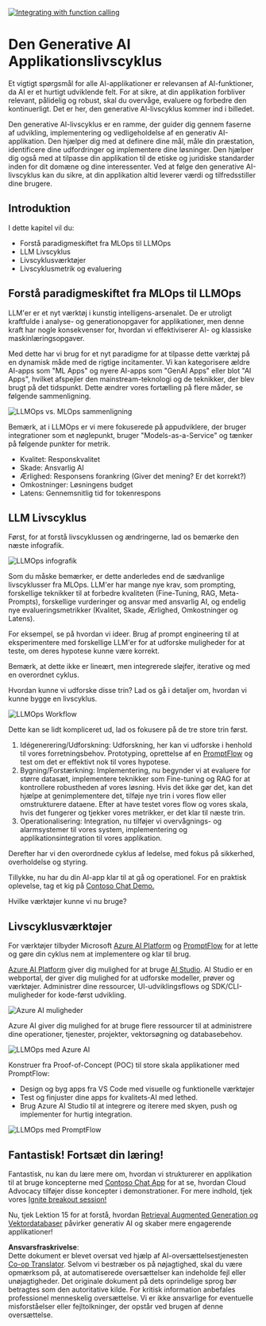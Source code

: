 <!--
CO_OP_TRANSLATOR_METADATA:
{
  "original_hash": "27a5347a5022d5ef0a72ab029b03526a",
  "translation_date": "2025-05-19T23:29:08+00:00",
  "source_file": "14-the-generative-ai-application-lifecycle/README.md",
  "language_code": "da"
}
-->
[![Integrating with function calling](../../../translated_images/14-lesson-banner.0b85d0b37979269e80a18bb1e758e1ccca0a2195b426a0af666c8ad14aee60b0.da.png)](https://aka.ms/gen-ai-lesson14-gh?WT.mc_id=academic-105485-koreyst)

# Den Generative AI Applikationslivscyklus

Et vigtigt spørgsmål for alle AI-applikationer er relevansen af AI-funktioner, da AI er et hurtigt udviklende felt. For at sikre, at din applikation forbliver relevant, pålidelig og robust, skal du overvåge, evaluere og forbedre den kontinuerligt. Det er her, den generative AI-livscyklus kommer ind i billedet.

Den generative AI-livscyklus er en ramme, der guider dig gennem faserne af udvikling, implementering og vedligeholdelse af en generativ AI-applikation. Den hjælper dig med at definere dine mål, måle din præstation, identificere dine udfordringer og implementere dine løsninger. Den hjælper dig også med at tilpasse din applikation til de etiske og juridiske standarder inden for dit domæne og dine interessenter. Ved at følge den generative AI-livscyklus kan du sikre, at din applikation altid leverer værdi og tilfredsstiller dine brugere.

## Introduktion

I dette kapitel vil du:

- Forstå paradigmeskiftet fra MLOps til LLMOps
- LLM Livscyklus
- Livscyklusværktøjer
- Livscyklusmetrik og evaluering

## Forstå paradigmeskiftet fra MLOps til LLMOps

LLM'er er et nyt værktøj i kunstig intelligens-arsenalet. De er utroligt kraftfulde i analyse- og generationopgaver for applikationer, men denne kraft har nogle konsekvenser for, hvordan vi effektiviserer AI- og klassiske maskinlæringsopgaver.

Med dette har vi brug for et nyt paradigme for at tilpasse dette værktøj på en dynamisk måde med de rigtige incitamenter. Vi kan kategorisere ældre AI-apps som "ML Apps" og nyere AI-apps som "GenAI Apps" eller blot "AI Apps", hvilket afspejler den mainstream-teknologi og de teknikker, der blev brugt på det tidspunkt. Dette ændrer vores fortælling på flere måder, se følgende sammenligning.

![LLMOps vs. MLOps sammenligning](../../../translated_images/01-llmops-shift.82d7bf6eb2d98a01e35f234df654e9aa4ebec89792f274695a5da8dc3f388084.da.png)

Bemærk, at i LLMOps er vi mere fokuserede på appudviklere, der bruger integrationer som et nøglepunkt, bruger "Models-as-a-Service" og tænker på følgende punkter for metrik.

- Kvalitet: Responskvalitet
- Skade: Ansvarlig AI
- Ærlighed: Responsens forankring (Giver det mening? Er det korrekt?)
- Omkostninger: Løsningens budget
- Latens: Gennemsnitlig tid for tokenrespons

## LLM Livscyklus

Først, for at forstå livscyklussen og ændringerne, lad os bemærke den næste infografik.

![LLMOps infografik](../../../translated_images/02-llmops.287de964b5ce9577678b7f053efb3a3c92adf0852c882c5bae94c11b7563e4db.da.png)

Som du måske bemærker, er dette anderledes end de sædvanlige livscyklusser fra MLOps. LLM'er har mange nye krav, som prompting, forskellige teknikker til at forbedre kvaliteten (Fine-Tuning, RAG, Meta-Prompts), forskellige vurderinger og ansvar med ansvarlig AI, og endelig nye evalueringsmetrikker (Kvalitet, Skade, Ærlighed, Omkostninger og Latens).

For eksempel, se på hvordan vi ideer. Brug af prompt engineering til at eksperimentere med forskellige LLM'er for at udforske muligheder for at teste, om deres hypotese kunne være korrekt.

Bemærk, at dette ikke er lineært, men integrerede sløjfer, iterative og med en overordnet cyklus.

Hvordan kunne vi udforske disse trin? Lad os gå i detaljer om, hvordan vi kunne bygge en livscyklus.

![LLMOps Workflow](../../../translated_images/03-llm-stage-flows.f3b87c210c1fe37084a7b7408877ff1688e2dc565694789820ec259e76d4ed05.da.png)

Dette kan se lidt kompliceret ud, lad os fokusere på de tre store trin først.

1. Idégenerering/Udforskning: Udforskning, her kan vi udforske i henhold til vores forretningsbehov. Prototyping, oprettelse af en [PromptFlow](https://microsoft.github.io/promptflow/index.html?WT.mc_id=academic-105485-koreyst) og test om det er effektivt nok til vores hypotese.
2. Bygning/Forstærkning: Implementering, nu begynder vi at evaluere for større datasæt, implementere teknikker som Fine-tuning og RAG for at kontrollere robustheden af vores løsning. Hvis det ikke gør det, kan det hjælpe at genimplementere det, tilføje nye trin i vores flow eller omstrukturere dataene. Efter at have testet vores flow og vores skala, hvis det fungerer og tjekker vores metrikker, er det klar til næste trin.
3. Operationalisering: Integration, nu tilføjer vi overvågnings- og alarmsystemer til vores system, implementering og applikationsintegration til vores applikation.

Derefter har vi den overordnede cyklus af ledelse, med fokus på sikkerhed, overholdelse og styring.

Tillykke, nu har du din AI-app klar til at gå og operationel. For en praktisk oplevelse, tag et kig på [Contoso Chat Demo.](https://nitya.github.io/contoso-chat/?WT.mc_id=academic-105485-koreys)

Hvilke værktøjer kunne vi nu bruge?

## Livscyklusværktøjer

For værktøjer tilbyder Microsoft [Azure AI Platform](https://azure.microsoft.com/solutions/ai/?WT.mc_id=academic-105485-koreys) og [PromptFlow](https://microsoft.github.io/promptflow/index.html?WT.mc_id=academic-105485-koreyst) for at lette og gøre din cyklus nem at implementere og klar til brug.

[Azure AI Platform](https://azure.microsoft.com/solutions/ai/?WT.mc_id=academic-105485-koreys) giver dig mulighed for at bruge [AI Studio](https://ai.azure.com/?WT.mc_id=academic-105485-koreys). AI Studio er en webportal, der giver dig mulighed for at udforske modeller, prøver og værktøjer. Administrer dine ressourcer, UI-udviklingsflows og SDK/CLI-muligheder for kode-først udvikling.

![Azure AI muligheder](../../../translated_images/04-azure-ai-platform.bf903e8cdf00f73896d804bd8e6bea62f5280498c998271bd5629c1efa8b466f.da.png)

Azure AI giver dig mulighed for at bruge flere ressourcer til at administrere dine operationer, tjenester, projekter, vektorsøgning og databasebehov.

![LLMOps med Azure AI](../../../translated_images/05-llm-azure-ai-prompt.dc29c0d74b1dd939f7c6cbf28b1fee54b9a846ba04d4068c40134e2627cb7232.da.png)

Konstruer fra Proof-of-Concept (POC) til store skala applikationer med PromptFlow:

- Design og byg apps fra VS Code med visuelle og funktionelle værktøjer
- Test og finjuster dine apps for kvalitets-AI med lethed.
- Brug Azure AI Studio til at integrere og iterere med skyen, push og implementer for hurtig integration.

![LLMOps med PromptFlow](../../../translated_images/06-llm-promptflow.8f0a6fcbea793a042a3db89ca1db1aa8fd540526958c97b5e894748fb4a87edd.da.png)

## Fantastisk! Fortsæt din læring!

Fantastisk, nu kan du lære mere om, hvordan vi strukturerer en applikation til at bruge koncepterne med [Contoso Chat App](https://nitya.github.io/contoso-chat/?WT.mc_id=academic-105485-koreyst) for at se, hvordan Cloud Advocacy tilføjer disse koncepter i demonstrationer. For mere indhold, tjek vores [Ignite breakout session!
](https://www.youtube.com/watch?v=DdOylyrTOWg)

Nu, tjek Lektion 15 for at forstå, hvordan [Retrieval Augmented Generation og Vektordatabaser](../15-rag-and-vector-databases/README.md?WT.mc_id=academic-105485-koreyst) påvirker generativ AI og skaber mere engagerende applikationer!

**Ansvarsfraskrivelse**:  
Dette dokument er blevet oversat ved hjælp af AI-oversættelsestjenesten [Co-op Translator](https://github.com/Azure/co-op-translator). Selvom vi bestræber os på nøjagtighed, skal du være opmærksom på, at automatiserede oversættelser kan indeholde fejl eller unøjagtigheder. Det originale dokument på dets oprindelige sprog bør betragtes som den autoritative kilde. For kritisk information anbefales professionel menneskelig oversættelse. Vi er ikke ansvarlige for eventuelle misforståelser eller fejltolkninger, der opstår ved brugen af denne oversættelse.